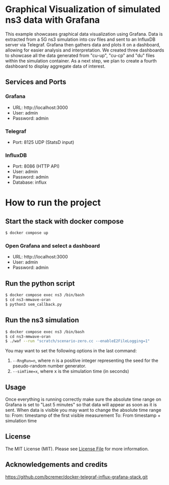 # Graphical Visualization of simulated ns3 data with Grafana

This example showcases graphical data visualization using Grafana. Data is extracted from a 5G ns3 simulation into csv files and sent to an InfluxDB server via Telegraf. Grafana then gathers data and plots it on a dashboard, allowing for easier analysis and interpretation. We created three dashboards to showcase all the data generated from "cu-up", "cu-cp" and "du" files within the simulation container. As a next step, we plan to create a fourth dashboard to display aggregate data of interest. 

## Services and Ports

### Grafana
- URL: http://localhost:3000 
- User: admin 
- Password: admin 

### Telegraf
- Port: 8125 UDP (StatsD input)

### InfluxDB
- Port: 8086 (HTTP API)
- User: admin 
- Password: admin 
- Database: influx

# How to run the project

## Start the stack with docker compose

```bash
$ docker compose up
```

### Open Grafana and select a dashboard
- URL: http://localhost:3000 
- User: admin 
- Password: admin 

## Run the python script
```bash
$ docker compose exec ns3 /bin/bash
$ cd ns3-mmwave-oran
$ python3 sem_callback.py
```

## Run the ns3 simulation
```bash
$ docker compose exec ns3 /bin/bash
$ cd ns3-mmwave-oran
$ ./waf --run "scratch/scenario-zero.cc --enableE2FileLogging=1"
```

You may want to set the following options in the last command:
1. `--RngRun=n`, where n is a positive integer representing the seed for the pseudo-random number generator.
2. `--simTime=x`, where x is the simulation time (in seconds)

## Usage
Once everything is running correctly make sure the absolute time range on Grafana is set to "Last 5 minutes" so that data will appear as soon as it is sent.
When data is visible you may want to change the absolute time range to:
From: timestamp of the first visible measurement
To: From timestamp + simulation time

## License

The MIT License (MIT). Please see [License File](LICENSE) for more information.

## Acknowledgements and credits 

https://github.com/bcremer/docker-telegraf-influx-grafana-stack.git
